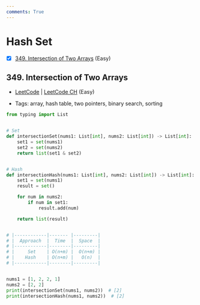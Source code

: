 ```yaml
---
comments: True
---
```


# Hash Set

- [x] [349. Intersection of Two Arrays](https://leetcode.cn/problems/intersection-of-two-arrays/) (Easy)

## 349. Intersection of Two Arrays

-   [LeetCode](https://leetcode.com/problems/intersection-of-two-arrays/) | [LeetCode CH](https://leetcode.cn/problems/intersection-of-two-arrays/) (Easy)

-   Tags: array, hash table, two pointers, binary search, sorting

```python title="349. Intersection of Two Arrays - Python Solution"
from typing import List


# Set
def intersectionSet(nums1: List[int], nums2: List[int]) -> List[int]:
    set1 = set(nums1)
    set2 = set(nums2)
    return list(set1 & set2)


# Hash
def intersectionHash(nums1: List[int], nums2: List[int]) -> List[int]:
    set1 = set(nums1)
    result = set()

    for num in nums2:
        if num in set1:
            result.add(num)

    return list(result)


# |------------|------- |---------|
# |  Approach  |  Time  |  Space  |
# |------------|--------|---------|
# |     Set    | O(n+m) |  O(n+m) |
# |    Hash    | O(n+m) |   O(n)  |
# |------------|--------|---------|


nums1 = [1, 2, 2, 1]
nums2 = [2, 2]
print(intersectionSet(nums1, nums2))  # [2]
print(intersectionHash(nums1, nums2))  # [2]

```
